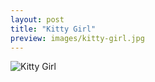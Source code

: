 ```yaml
---
layout: post
title: "Kitty Girl"
preview: images/kitty-girl.jpg
---
```


![Kitty Girl](/images/kitty-girl.jpg)

